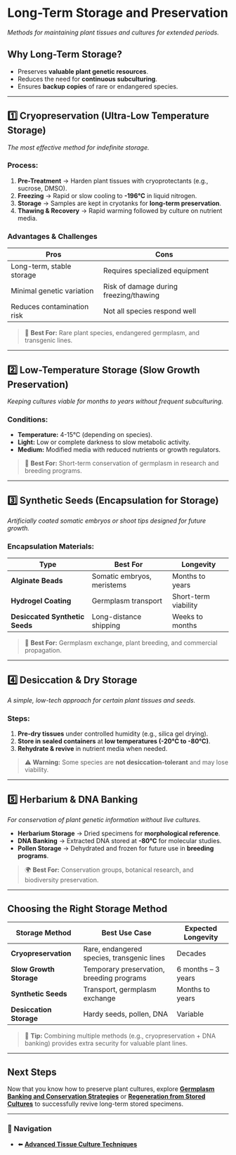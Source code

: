 # **Long-Term Storage and Preservation**
_Methods for maintaining plant tissues and cultures for extended periods._

## **Why Long-Term Storage?**
- Preserves **valuable plant genetic resources**.
- Reduces the need for **continuous subculturing**.
- Ensures **backup copies** of rare or endangered species.

---

## **1️⃣ Cryopreservation (Ultra-Low Temperature Storage)**
_The most effective method for indefinite storage._

### **Process:**
1. **Pre-Treatment** → Harden plant tissues with cryoprotectants (e.g., sucrose, DMSO).
2. **Freezing** → Rapid or slow cooling to **-196°C** in liquid nitrogen.
3. **Storage** → Samples are kept in cryotanks for **long-term preservation**.
4. **Thawing & Recovery** → Rapid warming followed by culture on nutrient media.

### **Advantages & Challenges**
| **Pros** | **Cons** |
|---------|--------|
| Long-term, stable storage | Requires specialized equipment |
| Minimal genetic variation | Risk of damage during freezing/thawing |
| Reduces contamination risk | Not all species respond well |

> 🧪 **Best For:** Rare plant species, endangered germplasm, and transgenic lines.

---

## **2️⃣ Low-Temperature Storage (Slow Growth Preservation)**
_Keeping cultures viable for months to years without frequent subculturing._

### **Conditions:**
- **Temperature:** 4-15°C (depending on species).
- **Light:** Low or complete darkness to slow metabolic activity.
- **Medium:** Modified media with reduced nutrients or growth regulators.

> 🌱 **Best For:** Short-term conservation of germplasm in research and breeding programs.

---

## **3️⃣ Synthetic Seeds (Encapsulation for Storage)**
_Artificially coated somatic embryos or shoot tips designed for future growth._

### **Encapsulation Materials:**
| **Type** | **Best For** | **Longevity** |
|---------|------------|-------------|
| **Alginate Beads** | Somatic embryos, meristems | Months to years |
| **Hydrogel Coating** | Germplasm transport | Short-term viability |
| **Desiccated Synthetic Seeds** | Long-distance shipping | Weeks to months |

> 🚀 **Best For:** Germplasm exchange, plant breeding, and commercial propagation.

---

## **4️⃣ Desiccation & Dry Storage**
_A simple, low-tech approach for certain plant tissues and seeds._

### **Steps:**
1. **Pre-dry tissues** under controlled humidity (e.g., silica gel drying).
2. **Store in sealed containers** at **low temperatures (-20°C to -80°C)**.
3. **Rehydrate & revive** in nutrient media when needed.

> ⚠ **Warning:** Some species are **not desiccation-tolerant** and may lose viability.

---

## **5️⃣ Herbarium & DNA Banking**
_For conservation of plant genetic information without live cultures._

- **Herbarium Storage** → Dried specimens for **morphological reference**.
- **DNA Banking** → Extracted DNA stored at **-80°C** for molecular studies.
- **Pollen Storage** → Dehydrated and frozen for future use in **breeding programs**.

> 🌍 **Best For:** Conservation groups, botanical research, and biodiversity preservation.

---

## **Choosing the Right Storage Method**
| **Storage Method** | **Best Use Case** | **Expected Longevity** |
|------------------|----------------|----------------|
| **Cryopreservation** | Rare, endangered species, transgenic lines | Decades |
| **Slow Growth Storage** | Temporary preservation, breeding programs | 6 months – 3 years |
| **Synthetic Seeds** | Transport, germplasm exchange | Months to years |
| **Desiccation Storage** | Hardy seeds, pollen, DNA | Variable |

> 🔬 **Tip:** Combining multiple methods (e.g., cryopreservation + DNA banking) provides extra security for valuable plant lines.

---

## **Next Steps**
Now that you know how to preserve plant cultures, explore **[Germplasm Banking and Conservation Strategies](/pages/advanced-topics/germplasm-banking-and-conservation-strategies.html)** or **[Regeneration from Stored Cultures](/pages/advanced-topics/regeneration-from-stored-cultures.html)** to successfully revive long-term stored specimens.

---

### 🔗 **Navigation**
- ⬅️ **[Advanced Tissue Culture Techniques](/pages/advanced-topics/advanced-tissue-culture-techniques.html)**

